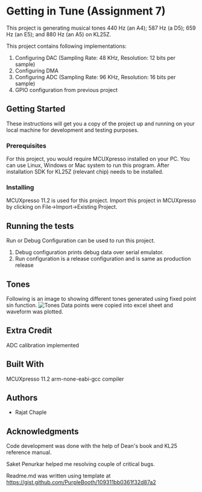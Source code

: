# Getting in Tune (Assignment 7)

This project is generating musical tones 440 Hz (an A4); 587 Hz (a D5); 659 Hz (an E5); and 880 Hz (an A5) on KL25Z.

This project contains following implementations:

1. Configuring DAC (Sampling Rate: 48 KHz, Resolution: 12 bits per sample)
2. Configuring DMA
3. Configuring ADC (Sampling Rate: 96 KHz, Resolution: 16 bits per sample)
4. GPIO configuration from previous project


## Getting Started
These instructions will get you a copy of the project up and running on your local machine for development and testing purposes.

### Prerequisites
For this project, you would require MCUXpresso installed on your PC. You can use Linux, Windows or Mac system to run this program. After installation SDK for KL25Z (relevant chip) needs to be installed.

### Installing
MCUXpresso 11.2 is used for this project. Import this project in MCUXpresso by clicking on File->Import->Existing Project.

## Running the tests
Run or Debug Configuration can be used to run this project. 
1. Debug configuration prints debug data over serial emulator.
2. Run configuration is a release configuration and is same as production release

## Tones
Following is an image to showing different tones generated using fixed point sin function.
![Tones](screenshots/tones.JPG)
Data points were copied into excel sheet and waveform was plotted.

## Extra Credit
ADC calibration implemented


## Built With
MCUXpresso 11.2
arm-none-eabi-gcc compiler

## Authors
* Rajat Chaple

## Acknowledgments
Code development was done with the help of Dean's book and KL25 reference manual.

Saket Penurkar helped me resolving couple of critical bugs.

Readme.md was written using template at
https://gist.github.com/PurpleBooth/109311bb0361f32d87a2



